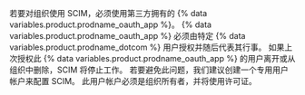 若要对组织使用 SCIM，必须使用第三方拥有的 {% data variables.product.prodname_oauth_app %}。 {% data variables.product.prodname_oauth_app %} 必须由特定 {% data variables.product.prodname_dotcom %} 用户授权并随后代表其行事。 如果上次授权此 {% data variables.product.prodname_oauth_app %} 的用户离开或从组织中删除，SCIM 将停止工作。 若要避免此问题，我们建议创建一个专用用户帐户来配置 SCIM。 此用户帐户必须是组织所有者，并将使用许可证。
